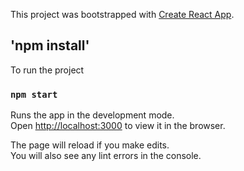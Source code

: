 This project was bootstrapped with [Create React App](https://github.com/facebook/create-react-app).

## 'npm install'

To run the project

### `npm start`

Runs the app in the development mode.<br>
Open [http://localhost:3000](http://localhost:3000) to view it in the browser.

The page will reload if you make edits.<br>
You will also see any lint errors in the console.

